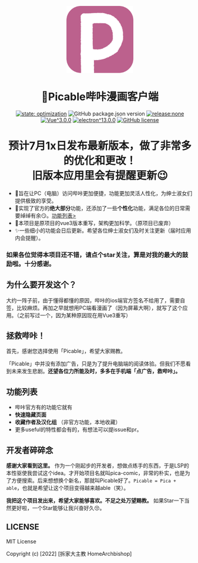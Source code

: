 <p align="center"><img width="180" src="./static/logos/logo-256x256.png" alt="Pica-comic logo"></p>

<h1 align="center">🍑Picable哔咔漫画客户端</h1>


<p align="center">
  <!--<a href="."><img src="https://img.shields.io/badge/Node-6.0.0%2B-green" alt="node_6+"></a>
  <a href="."><img src="https://img.shields.io/badge/npm-3.0.0%2B-green" alt="npm_v3+"></a>
  <a href="."><img src="https://img.shields.io/badge/LANG-JS/TS-gold" alt="lang:ts/js"></a>-->
  <a href="."><img src="https://img.shields.io/badge/state-be optimizing-darkblue" alt="state: optimization"></a>
  <img alt="GitHub package.json version" src="https://img.shields.io/github/package-json/v/HomeArchbishop/picable">
  <a href="."><img src="https://img.shields.io/badge/release-none-green" alt="release:none"></a>
  <a href="."><img src="https://img.shields.io/badge/Vue-^3.0.0-brightgreen" alt="Vue^3.0.0"></a>
  <a href="."><img src="https://img.shields.io/badge/electron-^13.0.0-75C0D0" alt="electron^13.0.0"></a>
  <a href="."><img alt="GitHub license" src="https://img.shields.io/github/license/HomeArchbishop/picable"></a>
</p>

<h1 align="center">预计7月1x日发布最新版本，做了非常多的优化和更改！<br>旧版本应用里会有提醒更新😉</h1>

* 🍑旨在让PC（电脑）访问哔咔更加便捷，功能更加灵活人性化，为绅士淑女们提供极致的享受。
* 🍓实现了官方的**绝大部分**功能，还添加了一些**个性化**功能，满足各位的日常需要绰绰有余😏。[功能列表>](#功能列表)
* 🍌本项目是原项目的vue3版本重写，架构更加科学。（原项目已废弃）
* ✨一些细小的功能会日后更新。希望各位绅士淑女们及时关注更新（届时应用内会提醒）。



### 如果各位觉得本项目还不错，请点个star关注，算是对我的最大的鼓励啦。十分感谢。



## 为什么要开发这个？

大约一阵子前，由于懂得都懂的原因，哔咔的ios端官方签名不给用了，需要自签，比较麻烦。再加之早就想用PC端看漫画了（因为屏幕大啊），就写了这个应用。（之前写过一个，因为某种原因现在用Vue3重写）



## 拯救哔咔！

首先，感谢您选择使用「Picable」，希望大家赐教。

「Picable」中并没有添加广告，只是为了提升电脑端的阅读体验。但我们不愿看到未来发生悲剧。**还望各位力所能及时，多多在手机端「点广告，救哔咔」。**



## 功能列表

* 哔咔官方有的功能它就有
* **快速隐藏页面**
* **收藏作者及汉化组** （非官方功能，本地收藏）
* 更多useful的特性都会有的，有想法可以提issue和pr。



## 开发者碎碎念

**感谢大家看到这里。** 作为一个刚起步的开发者，想做点练手的东西，于是LSP的本性驱使我尝试这个idea。才开始项目名就叫pica-comic，非常的朴实，也是为了方便搜索。后来想想换个新名，那就叫Picable好了。`Picable = Pica + able`，也就是希望让这个项目变得越来越able（笑）。

**我把这个项目发出来，希望大家能够喜欢。不足之处万望赐教。** 如果Star一下当然更好啦，一个Star能够让我兴奋好久😚。



## LICENSE

MIT License

Copyright (c) [2022] [拆家大主教 HomeArchbishop]

